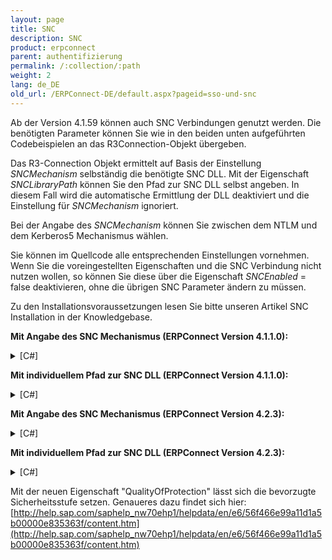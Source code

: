 ```yaml
---
layout: page
title: SNC
description: SNC
product: erpconnect
parent: authentifizierung
permalink: /:collection/:path
weight: 2
lang: de_DE
old_url: /ERPConnect-DE/default.aspx?pageid=sso-und-snc
---
```


Ab der Version 4.1.59 können auch SNC Verbindungen genutzt werden. Die benötigten Parameter können Sie wie in den beiden unten aufgeführten Codebeispielen an das R3Connection-Objekt übergeben.


Das R3-Connection Objekt ermittelt auf Basis der Einstellung *SNCMechanism*  selbständig die benötigte SNC DLL. Mit der Eigenschaft *SNCLibraryPath* können Sie den Pfad zur SNC DLL selbst angeben. In diesem Fall wird die automatische Ermittlung der DLL deaktiviert und die Einstellung für *SNCMechanism* ignoriert. 

Bei der Angabe des *SNCMechanism*  können Sie zwischen dem NTLM und dem Kerberos5 Mechanismus wählen. 

Sie können im Quellcode alle entsprechenden Einstellungen vornehmen. Wenn Sie die voreingestellten Eigenschaften und die SNC Verbindung nicht nutzen wollen, so können Sie diese über die Eigenschaft *SNCEnabled* = false deaktivieren, ohne die übrigen SNC Parameter ändern zu müssen.

Zu den Installationsvoraussetzungen lesen Sie bitte unseren Artikel SNC Installation in der Knowledgebase.

**Mit Angabe des SNC Mechanismus (ERPConnect Version 4.1.1.0):**

<details>
<summary>[C#]</summary>
{% highlight csharp %}
using (R3Connection con = new R3Connection()) 
{
	con.Host = "duncan";
	con.SystemNumber = 7;
	con.Client = "800";
	con.Language = "DE";
	con.SNCPartnerName = "p:SAPServiceNSP@THEOBALD";
	con.SNCMechanism = SNCMechanism.NTLM;
	con.SNCEnabled = true;
	con.Open();
	// do something with con
}
{% endhighlight %}
</details>

**Mit individuellem Pfad zur SNC DLL (ERPConnect Version 4.1.1.0):**

<details>
<summary>[C#]</summary>
{% highlight csharp %}
using (R3Connection con = new R3Connection())
{
	con.Host = "duncan";
	con.SystemNumber = 7;
	con.Client = "800";
	con.Language = "DE";
	con.SNCPartnerName = "p:SAPServiceNSP@THEOBALD";
	con.SNCLibraryPath = @"C:\Windows\SysWOW64\sncgss32.dll";
	con.SNCEnabled = true;
	con.Open();
	// do something with con
}
{% endhighlight %}
</details>

**Mit Angabe des SNC Mechanismus (ERPConnect Version 4.2.3):**

<details>
<summary>[C#]</summary>
{% highlight csharp %}
using (R3Connection con = new R3Connection())
{
    con.Host = "duncan";
    con.SystemNumber = 7;
    con.Client = "800";
    con.Language = "DE";
    con.SNCSettings.Enabled = true;
    con.SNCSettings.PartnerName = "p:SAPServiceNSP@THEOBALD";
    con.SNCSettings.Mechanism = SNCMechanism.NTLM;
    con.SNCSettings.QualityOfProtection = SNCQualityOfProtection.Maximum;
    con.Open();
    // do something with con
}
{% endhighlight %}
</details>

**Mit individuellem Pfad zur SNC DLL (ERPConnect Version 4.2.3):**

<details>
<summary>[C#]</summary>
{% highlight csharp %}
using (R3Connection con = new R3Connection())
{
    con.Host = "duncan";
    con.SystemNumber = 7;
    con.Client = "800";
    con.Language = "DE";
    con.SNCSettings.Enabled = true;
    con.SNCSettings.PartnerName = "p:SAPServiceNSP@THEOBALD";
    con.SNCSettings.LibraryPath = @"C:\Windows\SysWOW64\sncgss32.dll";
    con.SNCSettings.QualityOfProtection = SNCQualityOfProtection.Maximum;
    con.Open();
    // do something with con
}
{% endhighlight %}
</details>

Mit der neuen Eigenschaft "QualityOfProtection" lässt sich die bevorzugte Sicherheitsstufe setzen. Genaueres dazu findet sich hier: [http://help.sap.com/saphelp_nw70ehp1/helpdata/en/e6/56f466e99a11d1a5b00000e835363f/content.htm](http://help.sap.com/saphelp_nw70ehp1/helpdata/en/e6/56f466e99a11d1a5b00000e835363f/content.htm)